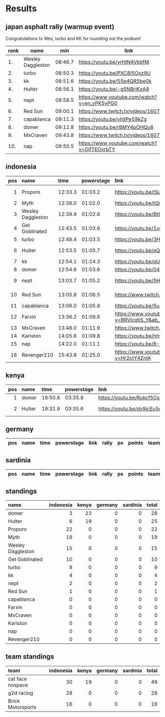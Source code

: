 # Results

## japan asphalt rally (warmup event)

Congratulations to Wes, turbo and KK for rounding out the podium!

| rank | name              | min     | link                                         |
| ---- | ----------------- | ------- | -------------------------------------------- |
| 1.   | Wesley Daggleston | 08:46.7 | https://youtu.be/yrHIN4VkbfM                 |
| 2.   | turbo             | 08:50.3 | https://youtu.be/PXC8I5Oxz9U                 |
| 3.   | kk                | 08:51.6 | https://youtu.be/55p4QR5be0k                 |
| 4.   | Hulter            | 08:56.1 | https://youtu.be/-g5NBrjKzA8                 |
| 5.   | nept              | 08:58.5 | https://www.youtube.com/watch?v=en_yPK5yPG0 |
| 6.   | Red Sun           | 09:00.1 | https://www.twitch.tv/videos/1607608745      |
| 7.   | capablanca	   | 09:11.3 | https://youtu.be/yhjtPe59kZg
| 8.   | domer             | 09:12.8 | https://youtu.be/rBMY4pOHQu8                 |
| 9.   | MxCraven          | 09:43.8 | https://www.twitch.tv/videos/1607365265      |
|10.   | nap               | 09:50.5 | https://www.youtube.com/watch?v=OjfTEOvrbTY  |

## indonesia
|   pos | name              | time    | powerstage   | link                                                          |   rally |   ps |   points | team              |
|------:|:------------------|:--------|:-------------|:--------------------------------------------------------------|--------:|-----:|---------:|:------------------|
|     1 | Proporo           | 12:33.3 | 01:03.2      | https://youtu.be/tSuLEyKSEns                                  |      20 |    2 |       22 | cat face nospace  |
|     2 | Myth              | 12:38.0 | 01:02.0      | https://youtu.be/tQipaK_-5Qc                                  |      15 |    4 |       19 | g2d racing        |
|     3 | Wesley Daggleston | 12:39.9 | 01:02.6      | https://youtu.be/Bt6dVuNJp2I                                  |      12 |    3 |       15 | Brick Motorsports |
|     4 | Get Goblinated    | 12:43.5 | 01:03.6      | https://youtu.be/1vpcnS4CMng                                  |      10 |    0 |       10 |                   |
|     5 | turbo             | 12:48.4 | 01:03.5      | https://youtu.be/3HKmLByop2M                                  |       8 |    1 |        9 | g2d racing        |
|     6 | Hulter            | 12:53.5 | 01:05.7      | https://youtu.be/eQN9zB_f8e0                                  |       6 |    0 |        6 | cat face nospace  |
|     7 | kk                | 12:54.1 | 01:14.3      | https://youtu.be/qU3JJFxTQj8                                  |       4 |    0 |        4 |                   |
|     8 | domer             | 12:54.6 | 01:03.6      | https://youtu.be/04p2Knodb28                                  |       3 |    0 |        3 |                   |
|     9 | nept              | 13:03.7 | 01:05.2      | https://youtu.be/5HnW0nAbP9o                                  |       2 |    0 |        2 | cat face nospace  |
|    10 | Red Sun           | 13:05.8 | 01:06.5      | https://www.twitch.tv/videos/1625302480                       |       1 |    0 |        1 | Brick Motorsports |
|    11 | capablanca        | 13:06.0 | 01:05.8      | https://youtu.be/5u1xOOkOEfs                                  |       0 |    0 |        0 | g2d racing        |
|    12 | Farxin            | 13:36.2 | 01:09.6      | https://www.youtube.com/watch?v=BRVlcqtiS_Y&ab_channel=Farxin |       0 |    0 |        0 |                   |
|    13 | MxCraven          | 13:48.0 | 01:11.9      | https://www.twitch.tv/videos/1626051751                       |       0 |    0 |        0 |                   |
|    14 | Kariston          | 14:05.6 | 01:09.8      | https://youtu.be/hhwG2qE9TtI                                  |       0 |    0 |        0 | g2d racing        |
|    15 | nap               | 14:22.0 | 01:11.1      | https://youtu.be/6-MwbFOtXYc                                  |       0 |    0 |        0 |                   |
|    16 | Revenger210       | 15:43.8 | 01:25.0      | https://www.youtube.com/watch?v=Hr2ctY4ZnlA                   |       0 |    0 |        0 |                   |
## kenya
|   pos | name   | time    | powerstage   | link                         |   rally |   ps |   points | team             |
|------:|:-------|:--------|:-------------|:-----------------------------|--------:|-----:|---------:|:-----------------|
|     1 | domer  | 18:50.6 | 03:35.9      | https://youtu.be/Rukcf5OxAAQ |      20 |    3 |       23 |                  |
|     2 | Hulter | 19:31.9 | 03:35.6      | https://youtu.be/dv9jcEu5dzs |      15 |    4 |       19 | cat face nospace |
## germany
| pos   | name   | time   | powerstage   | link   | rally   | ps   | points   | team   |
|-------|--------|--------|--------------|--------|---------|------|----------|--------|
## sardinia
| pos   | name   | time   | powerstage   | link   | rally   | ps   | points   | team   |
|-------|--------|--------|--------------|--------|---------|------|----------|--------|
## standings
| name              |   indonesia |   kenya |   germany |   sardinia |   total |
|:------------------|------------:|--------:|----------:|-----------:|--------:|
| domer             |           3 |      23 |         0 |          0 |      26 |
| Hulter            |           6 |      19 |         0 |          0 |      25 |
| Proporo           |          22 |       0 |         0 |          0 |      22 |
| Myth              |          19 |       0 |         0 |          0 |      19 |
| Wesley Daggleston |          15 |       0 |         0 |          0 |      15 |
| Get Goblinated    |          10 |       0 |         0 |          0 |      10 |
| turbo             |           9 |       0 |         0 |          0 |       9 |
| kk                |           4 |       0 |         0 |          0 |       4 |
| nept              |           2 |       0 |         0 |          0 |       2 |
| Red Sun           |           1 |       0 |         0 |          0 |       1 |
| capablanca        |           0 |       0 |         0 |          0 |       0 |
| Farxin            |           0 |       0 |         0 |          0 |       0 |
| MxCraven          |           0 |       0 |         0 |          0 |       0 |
| Kariston          |           0 |       0 |         0 |          0 |       0 |
| nap               |           0 |       0 |         0 |          0 |       0 |
| Revenger210       |           0 |       0 |         0 |          0 |       0 |
## team standings
| team              |   indonesia |   kenya |   germany |   sardinia |   total |
|:------------------|------------:|--------:|----------:|-----------:|--------:|
| cat face nospace  |          30 |      19 |         0 |          0 |      49 |
| g2d racing        |          28 |       0 |         0 |          0 |      28 |
| Brick Motorsports |          16 |       0 |         0 |          0 |      16 |
